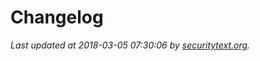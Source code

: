 # Changelog

_Last updated at 2018-03-05 07:30:06 by [securitytext.org](https://securitytext.org)._
